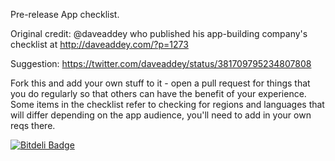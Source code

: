 Pre-release App checklist. 

Original credit: @daveaddey who published his app-building company's checklist at http://daveaddey.com/?p=1273 

Suggestion: https://twitter.com/daveaddey/status/381709795234807808

Fork this and add your own stuff to it - open a pull request for things that you do regularly so that others can have the benefit of your experience. Some items in the checklist refer to checking for regions and languages that will differ depending on the app audience, you'll need to add in your own reqs there.


[![Bitdeli Badge](https://d2weczhvl823v0.cloudfront.net/oisin/app-release-checklist/trend.png)](https://bitdeli.com/free "Bitdeli Badge")

